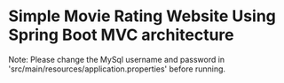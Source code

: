 # Simple Movie Rating Website Using Spring Boot MVC architecture

Note: Please change the MySql username and password in 'src/main/resources/application.properties' before running. 
